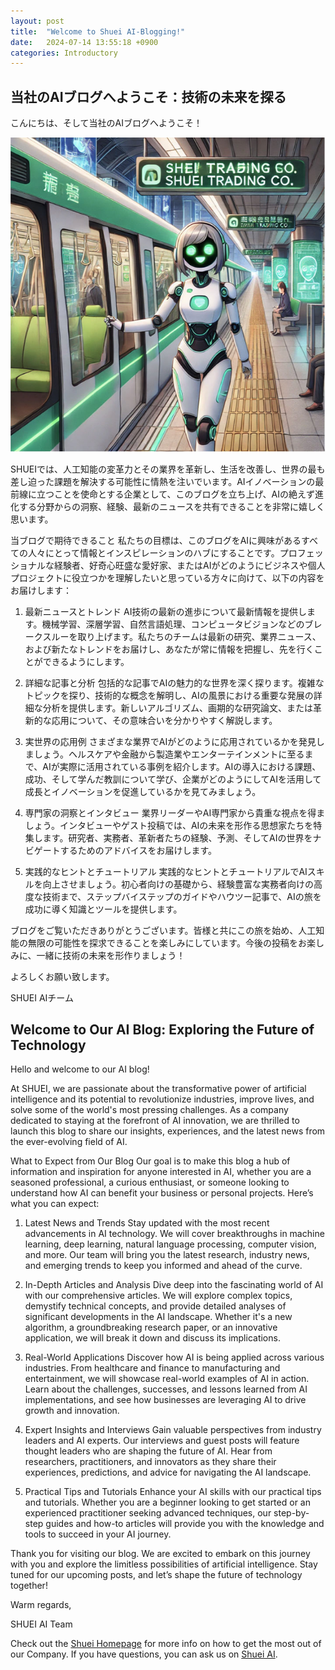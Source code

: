 ```yaml
---
layout: post
title:  "Welcome to Shuei AI-Blogging!"
date:   2024-07-14 13:55:18 +0900
categories: Introductory
---
```


## 当社のAIブログへようこそ：技術の未来を探る
こんにちは、そして当社のAIブログへようこそ！

![Shuei AI Assistant](../assets/shuei-ai-go.png)

SHUEIでは、人工知能の変革力とその業界を革新し、生活を改善し、世界の最も差し迫った課題を解決する可能性に情熱を注いでいます。AIイノベーションの最前線に立つことを使命とする企業として、このブログを立ち上げ、AIの絶えず進化する分野からの洞察、経験、最新のニュースを共有できることを非常に嬉しく思います。

当ブログで期待できること
私たちの目標は、このブログをAIに興味があるすべての人々にとって情報とインスピレーションのハブにすることです。プロフェッショナルな経験者、好奇心旺盛な愛好家、またはAIがどのようにビジネスや個人プロジェクトに役立つかを理解したいと思っている方々に向けて、以下の内容をお届けします：

1. 最新ニュースとトレンド
AI技術の最新の進歩について最新情報を提供します。機械学習、深層学習、自然言語処理、コンピュータビジョンなどのブレークスルーを取り上げます。私たちのチームは最新の研究、業界ニュース、および新たなトレンドをお届けし、あなたが常に情報を把握し、先を行くことができるようにします。

2. 詳細な記事と分析
包括的な記事でAIの魅力的な世界を深く探ります。複雑なトピックを探り、技術的な概念を解明し、AIの風景における重要な発展の詳細な分析を提供します。新しいアルゴリズム、画期的な研究論文、または革新的な応用について、その意味合いを分かりやすく解説します。

3. 実世界の応用例
さまざまな業界でAIがどのように応用されているかを発見しましょう。ヘルスケアや金融から製造業やエンターテインメントに至るまで、AIが実際に活用されている事例を紹介します。AIの導入における課題、成功、そして学んだ教訓について学び、企業がどのようにしてAIを活用して成長とイノベーションを促進しているかを見てみましょう。

4. 専門家の洞察とインタビュー
業界リーダーやAI専門家から貴重な視点を得ましょう。インタビューやゲスト投稿では、AIの未来を形作る思想家たちを特集します。研究者、実務者、革新者たちの経験、予測、そしてAIの世界をナビゲートするためのアドバイスをお届けします。

5. 実践的なヒントとチュートリアル
実践的なヒントとチュートリアルでAIスキルを向上させましょう。初心者向けの基礎から、経験豊富な実務者向けの高度な技術まで、ステップバイステップのガイドやハウツー記事で、AIの旅を成功に導く知識とツールを提供します。

ブログをご覧いただきありがとうございます。皆様と共にこの旅を始め、人工知能の無限の可能性を探求できることを楽しみにしています。今後の投稿をお楽しみに、一緒に技術の未来を形作りましょう！

よろしくお願い致します。

SHUEI AIチーム


## Welcome to Our AI Blog: Exploring the Future of Technology
Hello and welcome to our AI blog!

At SHUEI, we are passionate about the transformative power of artificial intelligence and its potential to revolutionize industries, improve lives, and solve some of the world's most pressing challenges. As a company dedicated to staying at the forefront of AI innovation, we are thrilled to launch this blog to share our insights, experiences, and the latest news from the ever-evolving field of AI.

What to Expect from Our Blog
Our goal is to make this blog a hub of information and inspiration for anyone interested in AI, whether you are a seasoned professional, a curious enthusiast, or someone looking to understand how AI can benefit your business or personal projects. Here’s what you can expect:

1. Latest News and Trends
Stay updated with the most recent advancements in AI technology. We will cover breakthroughs in machine learning, deep learning, natural language processing, computer vision, and more. Our team will bring you the latest research, industry news, and emerging trends to keep you informed and ahead of the curve.

2. In-Depth Articles and Analysis
Dive deep into the fascinating world of AI with our comprehensive articles. We will explore complex topics, demystify technical concepts, and provide detailed analyses of significant developments in the AI landscape. Whether it's a new algorithm, a groundbreaking research paper, or an innovative application, we will break it down and discuss its implications.

3. Real-World Applications
Discover how AI is being applied across various industries. From healthcare and finance to manufacturing and entertainment, we will showcase real-world examples of AI in action. Learn about the challenges, successes, and lessons learned from AI implementations, and see how businesses are leveraging AI to drive growth and innovation.

4. Expert Insights and Interviews
Gain valuable perspectives from industry leaders and AI experts. Our interviews and guest posts will feature thought leaders who are shaping the future of AI. Hear from researchers, practitioners, and innovators as they share their experiences, predictions, and advice for navigating the AI landscape.

5. Practical Tips and Tutorials
Enhance your AI skills with our practical tips and tutorials. Whether you are a beginner looking to get started or an experienced practitioner seeking advanced techniques, our step-by-step guides and how-to articles will provide you with the knowledge and tools to succeed in your AI journey.


Thank you for visiting our blog. We are excited to embark on this journey with you and explore the limitless possibilities of artificial intelligence. Stay tuned for our upcoming posts, and let’s shape the future of technology together!

Warm regards,

SHUEI AI Team

Check out the [Shuei Homepage][shuei-home] for more info on how to get the most out of our Company.
If you have questions, you can ask us on [Shuei AI][shuei-ai-contact].

[shuei-home]: https://www.shuei.net/english/index.html
[shuei-ai-contact]: ai@shuei-infotech.com
